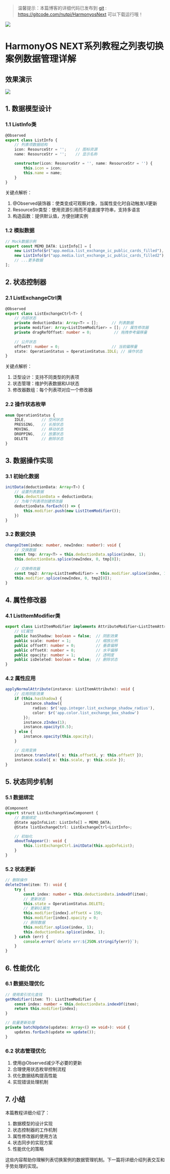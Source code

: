 > 温馨提示：本篇博客的详细代码已发布到 [git](https://gitcode.com/nutpi/HarmonyosNext) : https://gitcode.com/nutpi/HarmonyosNext 可以下载运行哦！

![](../images/img_ebd152fa.png)
# HarmonyOS NEXT系列教程之列表切换案例数据管理详解
## 效果演示

![](../images/img_f8c8cab3.png)
## 1. 数据模型设计

### 1.1 ListInfo类
```typescript
@Observed
export class ListInfo {
    // 列表项数据结构
    icon: ResourceStr = '';    // 图标资源
    name: ResourceStr = '';    // 显示名称

    constructor(icon: ResourceStr = '', name: ResourceStr = '') {
        this.icon = icon;
        this.name = name;
    }
}
```

关键点解析：
1. @Observed装饰器：使类变成可观察对象，当属性变化时自动触发UI更新
2. ResourceStr类型：使用资源引用而不是直接字符串，支持多语言
3. 构造函数：提供默认值，方便创建实例

### 1.2 模拟数据
```typescript
// Mock数据示例
export const MEMO_DATA: ListInfo[] = [
    new ListInfo($r("app.media.list_exchange_ic_public_cards_filled"), '账户余额'),
    new ListInfo($r("app.media.list_exchange_ic_public_cards_filled2"), 'xx银行储蓄卡（1234）'),
    // ...更多数据
];
```

## 2. 状态控制器

### 2.1 ListExchangeCtrl类
```typescript
@Observed
export class ListExchangeCtrl<T> {
    // 内部状态
    private deductionData: Array<T> = [];      // 列表数据
    private modifier: Array<ListItemModifier> = []; // 属性修改器
    private dragRefOffset: number = 0;          // 拖拽参考偏移量
    
    // 公开状态
    offsetY: number = 0;                       // 当前偏移量
    state: OperationStatus = OperationStatus.IDLE; // 操作状态
}
```

关键点解析：
1. 泛型设计：支持不同类型的列表项
2. 状态管理：维护列表数据和UI状态
3. 修改器数组：每个列表项对应一个修改器

### 2.2 操作状态枚举
```typescript
enum OperationStatus {
    IDLE,       // 空闲状态
    PRESSING,   // 长按状态
    MOVING,     // 移动状态
    DROPPING,   // 放置状态
    DELETE      // 删除状态
}
```

## 3. 数据操作实现

### 3.1 初始化数据
```typescript
initData(deductionData: Array<T>) {
    // 设置列表数据
    this.deductionData = deductionData;
    // 为每个列表项创建修改器
    deductionData.forEach(() => {
        this.modifier.push(new ListItemModifier());
    })
}
```

### 3.2 数据交换
```typescript
changeItem(index: number, newIndex: number): void {
    // 交换数据
    const tmp: Array<T> = this.deductionData.splice(index, 1);
    this.deductionData.splice(newIndex, 0, tmp[0]);
    
    // 交换修改器
    const tmp2: Array<ListItemModifier> = this.modifier.splice(index, 1);
    this.modifier.splice(newIndex, 0, tmp2[0]);
}
```

## 4. 属性修改器

### 4.1 ListItemModifier类
```typescript
export class ListItemModifier implements AttributeModifier<ListItemAttribute> {
    // UI属性
    public hasShadow: boolean = false;  // 阴影效果
    public scale: number = 1;           // 缩放比例
    public offsetY: number = 0;         // 垂直偏移
    public offsetX: number = 0;         // 水平偏移
    public opacity: number = 1;         // 透明度
    public isDeleted: boolean = false;  // 删除状态
}
```

### 4.2 属性应用
```typescript
applyNormalAttribute(instance: ListItemAttribute): void {
    // 应用阴影效果
    if (this.hasShadow) {
        instance.shadow({
            radius: $r('app.integer.list_exchange_shadow_radius'),
            color: $r('app.color.list_exchange_box_shadow')
        });
        instance.zIndex(1);
        instance.opacity(0.5);
    } else {
        instance.opacity(this.opacity);
    }

    // 应用变换
    instance.translate({ x: this.offsetX, y: this.offsetY });
    instance.scale({ x: this.scale, y: this.scale });
}
```

## 5. 状态同步机制

### 5.1 数据绑定
```typescript
@Component
export struct ListExchangeViewComponent {
    // 数据绑定
    @State appInfoList: ListInfo[] = MEMO_DATA;
    @State listExchangeCtrl: ListExchangeCtrl<ListInfo>;

    // 初始化
    aboutToAppear(): void {
        this.listExchangeCtrl.initData(this.appInfoList);
    }
}
```

### 5.2 状态更新
```typescript
// 删除操作
deleteItem(item: T): void {
    try {
        const index: number = this.deductionData.indexOf(item);
        // 更新状态
        this.state = OperationStatus.DELETE;
        // 更新UI属性
        this.modifier[index].offsetX = 150;
        this.modifier[index].opacity = 0;
        // 删除数据
        this.modifier.splice(index, 1);
        this.deductionData.splice(index, 1);
    } catch (err) {
        console.error(`delete err:${JSON.stringify(err)}`);
    }
}
```

## 6. 性能优化

### 6.1 数据处理优化
```typescript
// 使用索引优化查找
getModifier(item: T): ListItemModifier {
    const index: number = this.deductionData.indexOf(item);
    return this.modifier[index];
}

// 批量更新处理
private batchUpdate(updates: Array<() => void>): void {
    updates.forEach(update => update());
}
```

### 6.2 状态管理优化
1. 使用@Observed减少不必要的更新
2. 合理使用状态枚举控制流程
3. 优化数据结构提高性能
4. 实现错误处理机制

## 7. 小结

本篇教程详细介绍了：
1. 数据模型的设计实现
2. 状态控制器的工作机制
3. 属性修改器的使用方法
4. 状态同步的实现方案
5. 性能优化的策略

这些内容帮助你理解列表切换案例的数据管理机制。下一篇将详细介绍列表交互和手势处理的实现。
